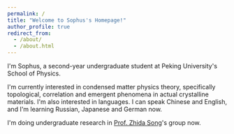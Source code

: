```yaml
---
permalink: /
title: "Welcome to Sophus's Homepage!"
author_profile: true
redirect_from: 
  - /about/
  - /about.html
---
```


I'm Sophus, a second-year undergraduate student at Peking University's School of Physics.

I'm currently interested in condensed matter physics theory, specifically topological, correlation and emergent phenomena in actual crystalline materials. I'm also interested in languages. I can speak Chinese and English, and I'm learning Russian, Japanese and German now.

I'm doing undergraduate research in [Prof. Zhida Song](https://icqm.pku.edu.cn/yw/directory/faculty/932182.htm)'s group now.
